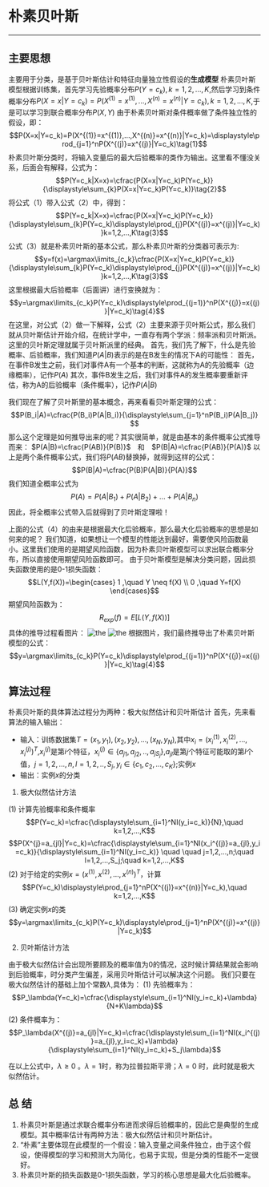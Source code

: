 # 朴素贝叶斯

***

## 主要思想

主要用于分类，是基于贝叶斯估计和特征向量独立性假设的**生成模型**
朴素贝叶斯模型根据训练集，首先学习先验概率分布$P(Y=c_k),k=1,2,...,K$,然后学习到条件概率分布$P(X=x|Y=c_k)=P(X^{(1)}=x^{(1)},...,X^{(n)}=x^{(n)}|Y=c_k),k=1,2,...,K$,于是可以学习到联合概率分布$P(X,Y)$
由于朴素贝叶斯对条件概率做了条件独立性的假设，即：
$$P(X=x|Y=c_k)=P(X^{(1)}=x^{(1)},...,X^{(n)}=x^{(n)}|Y=c_k)=\displaystyle\prod_{j=1}^nP(X^{(j)}=x^{(j)}|Y=c_k)\tag{1}$$
朴素贝叶斯分类时，将输入变量后的最大后验概率的类作为输出。这里看不懂没关系，后面会有解释，公式为：
$$P(Y=c_k|X=x)=\cfrac{P(X=x|Y=c_k)P(Y=c_k)}{\displaystyle\sum_{k}P(X=x|Y=c_k)P(Y=c_k)}\tag{2}$$
将公式（1）带入公式（2）中，得到：
$$P(Y=c_k|X=x)=\cfrac{P(X=x|Y=c_k)P(Y=c_k)}{\displaystyle\sum_{k}P(Y=c_k)\displaystyle\prod_{j}P(X^{(j)}=x^{(j)}|Y=c_k)}k=1,2,...,K\tag{3}$$
公式（3）就是朴素贝叶斯的基本公式，那么朴素贝叶斯的分类器可表示为:
$$y=f(x)=\argmax\limits_{c_k}\cfrac{P(X=x|Y=c_k)P(Y=c_k)}{\displaystyle\sum_{k}P(Y=c_k)\displaystyle\prod_{j}P(X^{(j)}=x^{(j)}|Y=c_k)}k=1,2,...,K\tag{3}$$
这里根据最大后验概率（后面讲）进行变换就为：
$$y=\argmax\limits_{c_k}P(Y=c_k)\displaystyle\prod_{(j=1)}^nP(X^{(j)}=x{(j)}|Y=c_k)\tag{4}$$
在这里，对公式（2）做一下解释，公式（2）主要来源于贝叶斯公式，那么我们就从贝叶斯估计开始介绍，在统计学中，一直存有两个学派：频率派和贝叶斯派。这里的贝叶斯定理就属于贝叶斯派里的经典。
首先，我们先了解下，什么是先验概率、后验概率，我们知道$P(A|B)$表示的是在B发生的情况下A的可能性：
首先，在事件B发生之前，我们对事件A有一个基本的判断，这就称为A的先验概率（边缘概率），记作$P(A)$
其次，事件B发生之后，我们对事件A的发生概率要重新评估，称为A的后验概率（条件概率），记作$P(A|B)$

我们现在了解了贝叶斯里的基本概念，再来看看贝叶斯定理的公式：
$$P(B_i|A)=\cfrac{P(B_i)P(A|B_i)}{\displaystyle\sum_{j=1}^nP(B_i)P(A|B_j)}
$$
那么这个定理是如何推导出来的呢？其实很简单，就是由基本的条件概率公式推导而来：
$P(A|B)=\cfrac{P(AB)}{P(B)}$&emsp;和&emsp;$P(B|A)=\cfrac{P(AB)}{P(A)}$
以上是两个条件概率公式，我们将$P(AB)$替换掉，就得到这样的公式：
$$P(B|A)=\cfrac{P(B)P(A|B)}{P(A)}$$
我们知道全概率公式为
$$P(A)=P(A|B_1)+P(A|B_2)+...+P(A|B_n)$$
因此，将全概率公式带入后就得到了贝叶斯定理啦！

上面的公式（4）的由来是根据最大化后验概率，那么最大化后验概率的思想是如何来的呢？
我们知道，如果想让一个模型的性能达到最好，需要使风险函数最小。这里我们使用的是期望风险函数，因为朴素贝叶斯模型可以求出联合概率分布，所以直接使用期望风险函数即可。
由于贝叶斯模型是解决分类问题，因此损失函数使用的是0-1损失函数：
$$L(Y,f(X))=\begin{cases}
   1 ,\quad Y \neq f(X) \\
   0 ,\quad Y=f(X)
   \end{cases}$$
期望风险函数为：
$$R_{exp}(f)=E[L(Y,f(X))]$$
具体的推导过程看图片：
![the](./assets/1.jpg 'lala')
![the](./assets/2.jpg 'lala')
根据图片，我们最终推导出了朴素贝叶斯模型的公式：
$$y=\argmax\limits_{c_k}P(Y=c_k)\displaystyle\prod_{(j=1)}^nP(X^{(j)}=x{(j)}|Y=c_k)\tag{4}$$

## 算法过程

朴素贝叶斯的具体算法过程分为两种：极大似然估计和贝叶斯估计
首先，先来看算法的输入输出：

+ 输入：训练数据集$T={(x_1,y_1),(x_2,y_2),...,(x_N,y_N)}$,其中$x_i=(x_i^{(1)},x_i^{(2)},...,x_i^{(j)})^T$,$x_i^{(j)}$是第$i$个特征，$x_i^{(j)} \in \{a_{j1},a_{j2},..,a_{jS_j}\}$,$a_{jl}$是第$j$个特征可能取的第$l$个值，$j=1,2,...,n,l=1,2,..,S_j,y_i \in \{c_1,c_2,...,c_K\}$;实例$x$
+ 输出：实例$x$的分类

1. 极大似然估计方法

(1) 计算先验概率和条件概率
$$P(Y=c_k)=\cfrac{\displaystyle\sum_{i=1}^NI(y_i=c_k)}{N},\quad k=1,2,...,K$$
$$P(X^{j}=a_{jl}|Y=c_k)=\cfrac{\displaystyle\sum_{i=1}^NI(x_i^{(j)}=a_{jl},y_i=c_k)}{\displaystyle\sum_{i=1}^NI(y_i=c_k)} \quad \quad j=1,2,...,n;\quad l=1,2,...,S_j;\quad k=1,2,...,K$$
(2) 对于给定的实例$x=(x^{(1)},x^{(2)},...,x^{(n)})^T$，计算
$$P(Y=c_k)\displaystyle\prod_{j=1}^nP(X^{(j)}=x^{(n)}|Y=c_k),\quad k=1,2,...,K$$
(3) 确定实例$x$的类
$$y=\argmax\limits_{c_k}P(Y=c_k)\displaystyle\prod_{j=1}^nP(X^{(j)}=x^{(j)}|Y=c_k)$$

2. 贝叶斯估计方法

由于极大似然估计会出现所要顾及的概率值为0的情况，这时候计算结果就会影响到后验概率，时分类产生偏差，采用贝叶斯估计可以解决这个问题。
我们只要在极大似然估计的基础上加个常数$\lambda$,具体为：
(1) 先验概率为：
$$P_\lambda(Y=c_k)=\cfrac{\displaystyle\sum_{i=1}^NI(y_i=c_k)+\lambda}{N+K\lambda}$$
(2) 条件概率为：
$$P_\lambda(X^{(j)}=a_{jl}|Y=c_k)=\cfrac{\displaystyle\sum_{i=1}^NI(x_i^{(j)}=a_{jl},y_i=c_k)+\lambda}{\displaystyle\sum_{i=1}^NI(y_i=c_k)+S_j\lambda}$$

在以上公式中，$\lambda\geq0$ 。$\lambda=1$时，称为拉普拉斯平滑；$\lambda=0$ 时，此时就是极大似然估计。

## 总 结

1. 朴素贝叶斯是通过求联合概率分布进而求得后验概率的，因此它是典型的生成模型。其中概率估计有两种方法：极大似然估计和贝叶斯估计。
2. “朴素”主要体现在此模型的一个假设：输入变量之间条件独立，由于这个假设，使得模型的学习和预测大为简化，也易于实现，但是分类的性能不一定很好。
3. 朴素贝叶斯的损失函数是0-1损失函数，学习的核心思想是最大化后验概率。
